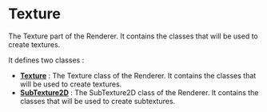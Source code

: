 # Texture

The Texture part of the Renderer. It contains the classes that will be used to create textures.

It defines two classes :

- [**Texture**](Renderer-Texture-Texture.md) : The Texture class of the Renderer. It contains the classes that will be used to create textures.
- [**SubTexture2D**](Renderer-Texture-SubTexture2D.md) : The SubTexture2D class of the Renderer. It contains the classes that will be used to create subtextures.

